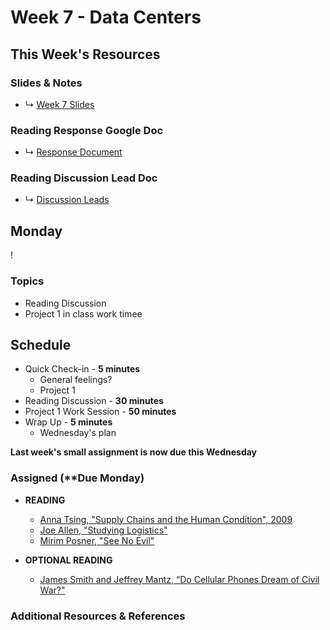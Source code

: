 # Week 7 - Data Centers 


## This Week's Resources

### Slides & Notes 
* ↳ [Week 7 Slides](https://docs.google.com/presentation/d/1siwF1cZ05yUDYt1zk8c3U6QQYd_Q3r_cDFiDjvc3WDk/edit?usp=sharing)
### Reading Response Google Doc
* ↳ [Response Document](https://docs.google.com/document/d/15rYCmi8DXG5ANeaaNK7Ywzmi9zo7B-4xNomqk54G8cg/edit?usp=sharing)

### Reading Discussion Lead Doc
* ↳ [Discussion Leads](https://docs.google.com/document/d/1d2W5wnQpiwwJacIzfLSThBpEHd_V4VwRCJpqFQgD0Yg/edit?usp=sharing)


## Monday 
!
### Topics
* Reading Discussion
* Project 1 in class work timee
## Schedule
* Quick Check-in - __5 minutes__
    * General feelings?
    * Project 1 
* Reading Discussion - __30 minutes__
* Project 1 Work Session - __50 minutes__
* Wrap Up -  __5 minutes__
    * Wednesday's plan

__Last week's small assignment is now due this Wednesday__

### Assigned (**Due Monday)

* **READING**
    * [Anna Tsing, "Supply Chains and the Human Condition", 2009 ](https://www.are.na/block/14670672)
    * [Joe Allen, "Studying Logistics"](https://www.jacobinmag.com/2015/02/logistics-industry-organizing-labor/)
    * [Mirim Posner, "See No Evil"](https://logicmag.io/scale/see-no-evil/)

* **OPTIONAL READING**
    * [James Smith and Jeffrey Mantz, “Do Cellular Phones Dream of Civil War?"](https://www.are.na/block/14670532)


### Additional Resources & References
